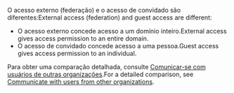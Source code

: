 <span data-ttu-id="710ae-101">O acesso externo (federação) e o acesso de convidado são diferentes:</span><span class="sxs-lookup"><span data-stu-id="710ae-101">External access (federation) and guest access are different:</span></span>

- <span data-ttu-id="710ae-102">O acesso externo concede acesso a um domínio inteiro.</span><span class="sxs-lookup"><span data-stu-id="710ae-102">External access gives access permission to an entire domain.</span></span>
- <span data-ttu-id="710ae-103">O acesso de convidado concede acesso a uma pessoa.</span><span class="sxs-lookup"><span data-stu-id="710ae-103">Guest access gives access permission to an individual.</span></span> 


<span data-ttu-id="710ae-104">Para obter uma comparação detalhada, consulte [Comunicar-se com usuários de outras organizações](../communicate-with-users-from-other-organizations.md).</span><span class="sxs-lookup"><span data-stu-id="710ae-104">For a detailed comparison, see [Communicate with users from other organizations](../communicate-with-users-from-other-organizations.md).</span></span>
